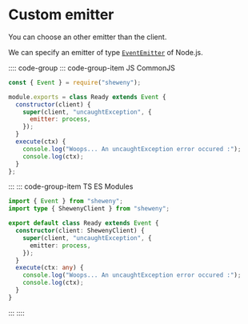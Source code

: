 # Custom emitter

You can choose an other emitter than the client.

We can specify an emitter of type [`EventEmitter`](https://nodejs.org/api/events.html#events_class_eventemitter) of Node.js.

:::: code-group
::: code-group-item JS CommonJS

```js
const { Event } = require("sheweny");

module.exports = class Ready extends Event {
  constructor(client) {
    super(client, "uncaughtException", {
      emitter: process,
    });
  }
  execute(ctx) {
    console.log("Woops... An uncaughtException error occured :");
    console.log(ctx);
  }
};
```

:::
::: code-group-item TS ES Modules

```ts
import { Event } from "sheweny";
import type { ShewenyClient } from "sheweny";

export default class Ready extends Event {
  constructor(client: ShewenyClient) {
    super(client, "uncaughtException", {
      emitter: process,
    });
  }
  execute(ctx: any) {
    console.log("Woops... An uncaughtException error occured :");
    console.log(ctx);
  }
}
```

:::
::::
